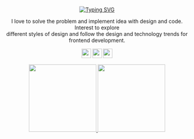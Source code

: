 <br>
<p align="center">
<a href="https://github.com/sincanmaulanaa"><img src="https://readme-typing-svg.demolab.com?font=Jetbrains+mono&duration=3000&pause=500&color=000000&center=true&width=435&lines=I'm+Sincan+Maulana;a+Frontend+Developer;a+Programmer;a+College+Student" alt="Typing SVG" /></a>
</p>

<p align="center">I love to solve the problem and implement idea with design and code. Interest to explore <br>different styles of design and follow the design and technology trends for frontend development.</p>

<p align="center"><a href="https://www.twitter.com/sincan_maulana"><img src="https://img.shields.io/badge/twitter-%231DA1F2.svg?&style=for-the-badge&logo=twitter&logoColor=white" height=25></a> <a href="https://www.linkedin.com/in/sincanmaulanaa"><img src="https://img.shields.io/badge/linkedin-%230077B5.svg?&style=for-the-badge&logo=linkedin&logoColor=white" height=25></a> <a href="https://www.instagram.com/sincan.mln/"><img src="https://img.shields.io/badge/instagram-%23E4405F.svg?&style=for-the-badge&logo=instagram&logoColor=white" height=25></a>

<div align="center">
<a href="https://github.com/sincanmaulanaa">
  <img height="180em" src="https://github-readme-stats-eight-theta.vercel.app/api?username=sincanmaulanaa&show_icons=true&theme=algolia&include_all_commits=true&count_private=true"/>
  <img height="180em" src="https://github-readme-stats-eight-theta.vercel.app/api/top-langs/?username=sincanmaulanaa&layout=compact&langs_count=8&theme=algolia"/>
</a>
</div>
